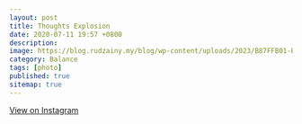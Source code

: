 ```yaml
---
layout: post
title: Thoughts Explosion
date: 2020-07-11 19:57 +0800
description:
image: https://blog.rudzainy.my/blog/wp-content/uploads/2023/B87FFB01-B568-489B-8B6A-75A632C8BD76.jpeg
category: Balance
tags: [photo]
published: true
sitemap: true
---
```


[View on Instagram](https://www.instagram.com/p/CCeIkfJpvpi/)